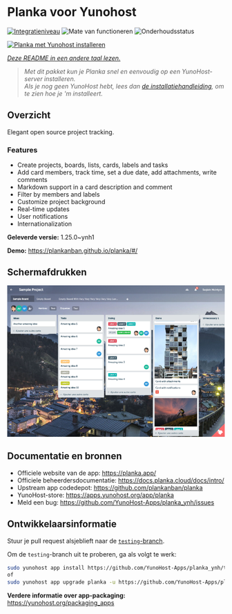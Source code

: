<!--
NB: Deze README is automatisch gegenereerd door <https://github.com/YunoHost/apps/tree/master/tools/readme_generator>
Hij mag NIET handmatig aangepast worden.
-->

# Planka voor Yunohost

[![Integratieniveau](https://apps.yunohost.org/badge/integration/planka)](https://ci-apps.yunohost.org/ci/apps/planka/)
![Mate van functioneren](https://apps.yunohost.org/badge/state/planka)
![Onderhoudsstatus](https://apps.yunohost.org/badge/maintained/planka)

[![Planka met Yunohost installeren](https://install-app.yunohost.org/install-with-yunohost.svg)](https://install-app.yunohost.org/?app=planka)

*[Deze README in een andere taal lezen.](./ALL_README.md)*

> *Met dit pakket kun je Planka snel en eenvoudig op een YunoHost-server installeren.*  
> *Als je nog geen YunoHost hebt, lees dan [de installatiehandleiding](https://yunohost.org/install), om te zien hoe je 'm installeert.*

## Overzicht

Elegant open source project tracking.

### Features

- Create projects, boards, lists, cards, labels and tasks
- Add card members, track time, set a due date, add attachments, write comments
- Markdown support in a card description and comment
- Filter by members and labels
- Customize project background
- Real-time updates
- User notifications
- Internationalization


**Geleverde versie:** 1.25.0~ynh1

**Demo:** <https://plankanban.github.io/planka/#/>

## Schermafdrukken

![Schermafdrukken van Planka](./doc/screenshots/screenshot.png)

## Documentatie en bronnen

- Officiele website van de app: <https://planka.app/>
- Officiele beheerdersdocumentatie: <https://docs.planka.cloud/docs/intro/>
- Upstream app codedepot: <https://github.com/plankanban/planka>
- YunoHost-store: <https://apps.yunohost.org/app/planka>
- Meld een bug: <https://github.com/YunoHost-Apps/planka_ynh/issues>

## Ontwikkelaarsinformatie

Stuur je pull request alsjeblieft naar de [`testing`-branch](https://github.com/YunoHost-Apps/planka_ynh/tree/testing).

Om de `testing`-branch uit te proberen, ga als volgt te werk:

```bash
sudo yunohost app install https://github.com/YunoHost-Apps/planka_ynh/tree/testing --debug
of
sudo yunohost app upgrade planka -u https://github.com/YunoHost-Apps/planka_ynh/tree/testing --debug
```

**Verdere informatie over app-packaging:** <https://yunohost.org/packaging_apps>
